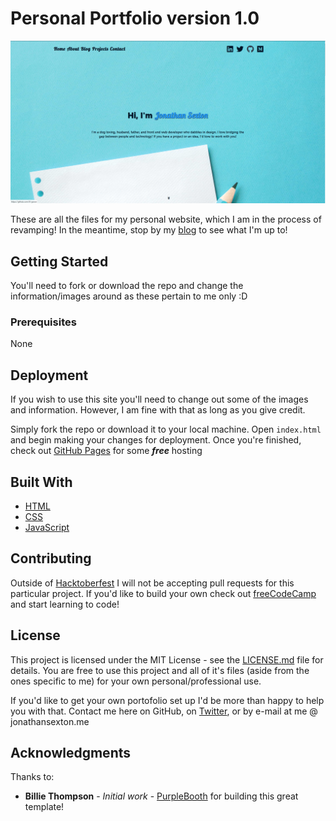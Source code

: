 # Personal Portfolio version 1.0

![my portfolio website before revamp](./minified/images/preview-V1.png)

These are all the files for my personal website, which I am in the process of revamping!  In the meantime, stop by my [blog](https://jonathansexton.me/blog) to see what I'm up to!

## Getting Started

You'll need to fork or download the repo and change the information/images around as these pertain to me only :D

### Prerequisites

None

## Deployment

If you wish to use this site you'll need to change out some of the images and information.  However, I am fine with that as long as you give credit.  

Simply fork the repo or download it to your local machine.  Open `index.html` and begin making your changes for deployment.  Once you're finished, check out [GitHub Pages](https://pages.github.com/) for some ***free*** hosting

## Built With

* [HTML](https://developer.mozilla.org/en-US/docs/Web/HTML) 
* [CSS](https://developer.mozilla.org/en-US/docs/Web/CSS)
* [JavaScript](https://developer.mozilla.org/en-US/docs/Web/javascript)

## Contributing

Outside of [Hacktoberfest](https://hacktoberfest.digitalocean.com/) I will not be accepting pull requests for this particular project.  If you'd like to build your own check out [freeCodeCamp](https://www.freecodecamp.org) and start learning to code!

## License

This project is licensed under the MIT License - see the [LICENSE.md](https://github.com/JS-goose/freeCodeCamp-Projects/blob/master/LICENSE) file for details.  You are free to use this project and all of it's files (aside from the ones specific to me) for your own personal/professional use.

If you'd like to get your own portofolio set up I'd be more than happy to help you with that.  Contact me here on GitHub, on [Twitter](https://twitter.com/jj_goose), or by e-mail at me @ jonathansexton.me

## Acknowledgments
Thanks to:

* **Billie Thompson** - *Initial work* - [PurpleBooth](https://github.com/PurpleBooth) for building this great template!

